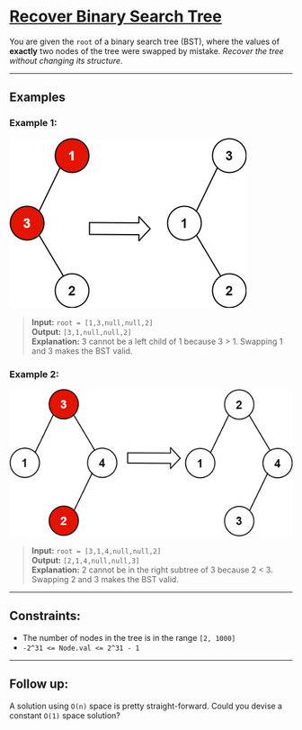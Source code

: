 # [Recover Binary Search Tree](https://leetcode.com/problems/recover-binary-search-tree/)

You are given the `root` of a binary search tree (BST), where the values of **exactly** two nodes of the tree were swapped by mistake. *Recover the tree without changing its structure*.

---

## Examples

### Example 1:
![ex1](../../Image/99-1.png)
> **Input:** `root = [1,3,null,null,2]`  
> **Output:** `[3,1,null,null,2]`  
> **Explanation:** 3 cannot be a left child of 1 because 3 > 1. Swapping 1 and 3 makes the BST valid.

### Example 2:
![ex2](../../Image/99-2.png)
> **Input:** `root = [3,1,4,null,null,2]`  
> **Output:** `[2,1,4,null,null,3]`  
> **Explanation:** 2 cannot be in the right subtree of 3 because 2 < 3. Swapping 2 and 3 makes the BST valid.

---

## Constraints:
- The number of nodes in the tree is in the range `[2, 1000]`
- `-2^31 <= Node.val <= 2^31 - 1`

---

## Follow up:
A solution using `O(n)` space is pretty straight-forward. Could you devise a constant `O(1)` space solution? 